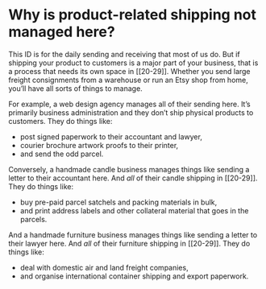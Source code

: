 
# Why is product-related shipping not managed here?

This ID is for the daily sending and receiving that most of us do. But if shipping your product to customers is a major part of your business, that is a process that needs its own space in [[20-29]]. Whether you send large freight consignments from a warehouse or run an Etsy shop from home, you’ll have all sorts of things to manage.

For example, a web design agency manages all of their sending here. It’s primarily business administration and they don’t ship physical products to customers. They do things like:

- post signed paperwork to their accountant and lawyer,
- courier brochure artwork proofs to their printer,
- and send the odd parcel.

Conversely, a handmade candle business manages things like sending a letter to their accountant here. And _all_ of their candle shipping in [[20-29]]. They do things like:

- buy pre-paid parcel satchels and packing materials in bulk,
- and print address labels and other collateral material that goes in the parcels.

And a handmade furniture business manages things like sending a letter to their lawyer here. And _all_ of their furniture shipping in [[20-29]]. They do things like:

- deal with domestic air and land freight companies,
- and organise international container shipping and export paperwork.
